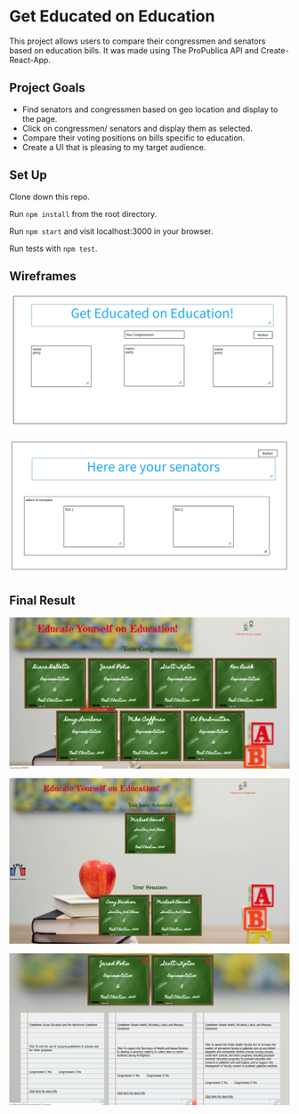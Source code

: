 # Get Educated on Education
This project allows users to compare their congressmen and senators based on education bills. It was made using The ProPublica API and Create-React-App.

## Project Goals
* Find senators and congressmen based on geo location and display to the page.
* Click on congressmen/ senators and display them as selected.
* Compare their voting positions on bills specific to education.
* Create a UI that is pleasing to my target audience.

## Set Up
Clone down this repo.

Run `npm install` from the root directory.

Run `npm start` and visit localhost:3000 in your browser.

Run tests with `npm test`.

## Wireframes

![alt tag](https://github.com/benjaminhayek/learn-to-vote/blob/master/public/images/home.png "Wire-Frame")

![alt tag](https://github.com/benjaminhayek/learn-to-vote/blob/master/public/images/senator-page.png "Wire-Frame")


## Final Result

![alt tag](https://github.com/benjaminhayek/learn-to-vote/blob/master/public/images/homePage.png "Screen-shot of App")

![alt tag](https://github.com/benjaminhayek/learn-to-vote/blob/master/public/images/selected.png "Screen-shot of App")

![alt tag](https://github.com/benjaminhayek/learn-to-vote/blob/master/public/images/compared.png "Screen-shot of App")
